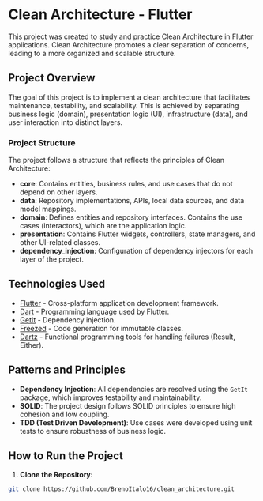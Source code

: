 # Clean Architecture - Flutter

This project was created to study and practice Clean Architecture in Flutter applications. Clean Architecture promotes a clear separation of concerns, leading to a more organized and scalable structure.

## Project Overview

The goal of this project is to implement a clean architecture that facilitates maintenance, testability, and scalability. This is achieved by separating business logic (domain), presentation logic (UI), infrastructure (data), and user interaction into distinct layers.

### Project Structure

The project follows a structure that reflects the principles of Clean Architecture:

- **core**: Contains entities, business rules, and use cases that do not depend on other layers.
- **data**: Repository implementations, APIs, local data sources, and data model mappings.
- **domain**: Defines entities and repository interfaces. Contains the use cases (interactors), which are the application logic.
- **presentation**: Contains Flutter widgets, controllers, state managers, and other UI-related classes.
- **dependency_injection**: Configuration of dependency injectors for each layer of the project.

## Technologies Used

- [Flutter](https://flutter.dev/) - Cross-platform application development framework.
- [Dart](https://dart.dev/) - Programming language used by Flutter.
- [GetIt](https://pub.dev/packages/get_it) - Dependency injection.
- [Freezed](https://pub.dev/packages/freezed) - Code generation for immutable classes.
- [Dartz](https://pub.dev/packages/dartz) - Functional programming tools for handling failures (Result, Either).

## Patterns and Principles

- **Dependency Injection**: All dependencies are resolved using the `GetIt` package, which improves testability and maintainability.
- **SOLID**: The project design follows SOLID principles to ensure high cohesion and low coupling.
- **TDD (Test Driven Development)**: Use cases were developed using unit tests to ensure robustness of business logic.

## How to Run the Project

1. **Clone the Repository:**

```bash
git clone https://github.com/BrenoItalo16/clean_architecture.git
